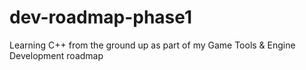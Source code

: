 # dev-roadmap-phase1
Learning C++ from the ground up as part of my Game Tools & Engine Development roadmap
